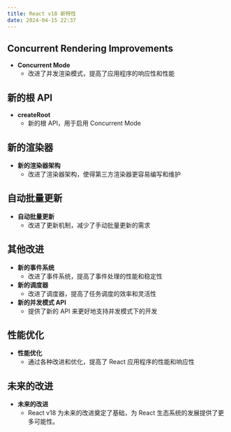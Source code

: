 ```yaml
---
title: React v18 新特性
date: 2024-04-15 22:37
---
```

## Concurrent Rendering Improvements

- **Concurrent Mode**
  - 改进了并发渲染模式，提高了应用程序的响应性和性能

## 新的根 API

- **createRoot**
  - 新的根 API，用于启用 Concurrent Mode

## 新的渲染器

- **新的渲染器架构**
  - 改进了渲染器架构，使得第三方渲染器更容易编写和维护

## 自动批量更新

- **自动批量更新**
  - 改进了更新机制，减少了手动批量更新的需求

## 其他改进

- **新的事件系统**
  - 改进了事件系统，提高了事件处理的性能和稳定性
- **新的调度器**
  - 改进了调度器，提高了任务调度的效率和灵活性
- **新的并发模式 API**
  - 提供了新的 API 来更好地支持并发模式下的开发

## 性能优化

- **性能优化**
  - 通过各种改进和优化，提高了 React 应用程序的性能和响应性

## 未来的改进

- **未来的改进**
  - React v18 为未来的改进奠定了基础，为 React 生态系统的发展提供了更多可能性。